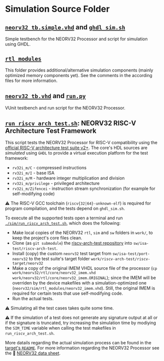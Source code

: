 # Simulation Source Folder


## [`neorv32_tb.simple.vhd`](neorv32_tb.simple.vhd) and [`ghdl_sim.sh`](ghdl_sim)

Simple testbench for the NEORV32 Processor and script for simulation using GHDL.


## [`rtl_modules`](rtl_modules)

This folder provides additional/alternative simulation components (mainly optimized memory components yet). See the comments in the according files for more information.


## [`neorv32_tb.vhd`](neorv32_tb.vhd) and [`run.py`](run.py)

VUnit testbench and run script for the NEORV32 Processor.


## [`run_riscv_arch_test.sh`](run_riscv_arch_test.sh): NEORV32 RISC-V Architecture Test Framework

This script tests the NEORV32 Processor for RISC-V compatibility using the
[official RISC-V architecture test suite v2+](https://github.com/riscv/riscv-arch-test).
The core's HDL sources are *simulated* using `GHDL` to provide a virtual execution platform for the test framework:

* `rv32i_m/C` - compressed instructions
* `rv32i_m/I` - base ISA
* `rv32i_m/M` - hardware integer multiplication and division
* `rv32i_m/privilege` - privileged architecture
* `rv32i_m/Zifencei` - instruction stream synchronization (for example for self-modifying code)

:warning: The RISC-V GCC toolchain (`riscv{32|64}-unknown-elf`) is required for program compilation, and the tests
  depend on `ghdl_sim.sh`.

To execute all the supported tests open a terminal and run [`./sim/run_riscv_arch_test.sh`](run_riscv_arch_test.sh),
which does the following:

* Make local copies of the NEORV32 `rtl`, `sim` and `sw` folders in `work/`, to keep the project's core files clean.
* Clone (as `git submodule`) the [riscv-arch-test repository](https://github.com/riscv/riscv-arch-test) into `sw/isa-test/riscv-arch-test`.
* Install (copy) the custom `neorv32` test target from `sw/isa-test/port-neorv32` to the
test suite's target folder `work/riscv-arch-test/riscv-target/neorv32`
* Make a copy of the original IMEM VHDL source file of the processor (`cp work/neorv32/rtl/core/neorv32_imem.vhd work/neorv32/rtl/core/neorv32_imem.ORIGINAL`);
  since the IMEM will be overriden by the device makefiles with a simulation-optimized one (`neorv32/sim/rtl_modules/neorv32_imem.vhd`).
  Still, the original IMEM is required for certain tests that use self-modifying code.
* Run the actual tests.

:warning: Simulating all the test cases takes quite some time.

:warning: If the simulation of a test does not generate any signature output at all or if the signature is truncated,
try increasing the simulation time by modiying the `SIM_TIME` variable when calling the test makefiles in `run_riscv_arch_test.sh`.

More datails regarding the actual simulation process can be found in the
[target's `README`](../sw/riscv-arch-test/port-neorv32/framework_v2.0/riscv-target/neorv32/README.md).
For more information regarding the NEORV32 Processor see the :page_facing_up:
[NEORV32 data sheet](https://raw.githubusercontent.com/stnolting/neorv32/master/docs/NEORV32.pdf).
